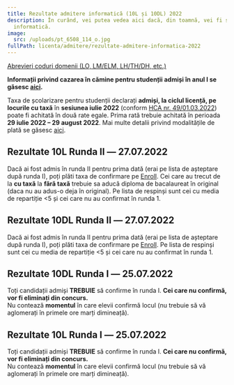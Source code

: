 ```yaml
---
title: Rezultate admitere informatică (10L și 10DL) 2022
description: În curând, vei putea vedea aici dacă, din toamnă, vei fi student la
  informatică.
image:
  src: /uploads/pt_6508_114_o.jpg
fullPath: licenta/admitere/rezultate-admitere-informatica-2022
---
```

[Abrevieri coduri domenii (LO, LM/ELM, LH/TH/DH, etc.)](https://admitere.ac.upt.ro/uploads/coduri-domenii.pdf)

**Informații privind cazarea în cămine pentru studenții admiși în anul I se găsesc [aici](https://admitere.ac.upt.ro/uploads/info-utile-2022-cazare.pdf).**

Taxa de școlarizare pentru studenții declarați **admiși, la ciclul licență, pe locurile cu taxă** în **sesiunea iulie 2022** (conform [HCA nr. 49/01.03.2022](http://www.upt.ro/img/files/hca/2022/HCA_49_01.03.2022_privind_taxele_de_studii_pentru_anul_universitar_2022-2023.pdf)) poate fi achitată în două rate egale. Prima rată trebuie achitată în perioada **29 iulie 2022 – 29 august 2022**.
Mai multe detalii privind modalitățile de plată se găsesc [aici](https://ac.upt.ro/wp-content/uploads/2022/07/Informare-17645-din-2022-7-13.pdf).

<Block color="green">

## Rezultate 10L Runda II ― 27.07.2022

Dacă ai fost admis în runda II pentru prima dată (erai pe lista de așteptare după runda I), poți plăti taxa de confirmare pe [Enroll](https://admitere.upt.ro/). Cei care au trecut de la **cu taxă** la **fără taxă** trebuie sa aducă diploma de bacalaureat în original (daca nu au adus-o deja în original). Pe lista de respinși sunt cei cu media de repartiție <5 și cei care nu au confirmat în runda 1.

<Attachment label="Rezultate Candidați Tip Bacalaureat + Lista de așteptare (poți fi admis la runda următoare)" file="/uploads/10l-rezultate-admisi-lista-asteptare-r2.pdf"></Attachment>

<Attachment label="Rezultate Candidați Admiși pe opțiuni - Tip Bacalaureat" file="/uploads/10l-r2-admisioptiuni.pdf"></Attachment>

<Attachment label="Rezultate Candidați Olimpici" file="/uploads/10l-r2-olimpici.pdf"></Attachment>

<Attachment label="Rezultate Candidați Mediu Rural" file="/uploads/10l-r2-rurali.pdf"></Attachment>

<Attachment label="Rezultate Candidați Centre de Plasament " file="/uploads/10l-r2-plasament.pdf"></Attachment>

<Attachment label="Rezultate candidați locuri Rromi" file="/uploads/10l-r2-rromi.pdf"></Attachment>

## Rezultate 10DL Runda II ― 27.07.2022

Dacă ai fost admis în runda II pentru prima dată (erai pe lista de așteptare după runda I), poți plăti taxa de confirmare pe [Enroll](https://admitere.upt.ro/). Pe lista de respinși sunt cei cu media de repartiție <5 și cei care nu au confirmat în runda 1.

<Attachment label="Rezultate pe specializări Candidați Admiși - învățământ la distanță" file="/uploads/10dl-rezultate-r2.pdf"></Attachment>

</Block>

<Block color="yellow">

## Rezultate 10DL Runda I ― 25.07.2022

Toți candidații admiși **TREBUIE** să confirme în runda I. **Cei care nu confirmă, vor fi eliminați din concurs.** \
Nu contează **momentul** în care elevii confirmă locul (nu trebuie să vă aglomerați în primele ore marți dimineață). 

<Attachment label="Candidați Admiși + Lista de așteptare (poți fi admis în rundele următoare)  - învățământ la distanță" file="/uploads/10dl-rezultate_asteptare.pdf"></Attachment>

<Attachment label="Rezultate pe specializări Candidați Admiși - învățământ la distanță" file="/uploads/10dl-admisi.pdf"></Attachment>

<Attachment label="Lista de așteptare (poți fi admis în rundele următoare) - Învățământ la distanță" file="/uploads/10dl-aspteptare.pdf"></Attachment>

## Rezultate 10L Runda I ― 25.07.2022

Toți candidații admiși **TREBUIE** să confirme în runda I. **Cei care nu confirmă, vor fi eliminați din concurs.** \
Nu contează **momentul** în care elevii confirmă locul (nu trebuie să vă aglomerați în primele ore marți dimineață). 

<Attachment label="Rezultate Candidați Tip Bacalaureat + Lista de așteptare (poți fi admis în rundele următoare)" file="/uploads/10l-rezultate-asteptare.pdf"></Attachment>

<Attachment label="Rezultate Candidați Olimpici" file="/uploads/10l-admisi-o.pdf"></Attachment>

<Attachment label="Rezultate Candidați Sportivi" file="/uploads/10l-admisi-t.pdf"></Attachment>

<Attachment label="Rezultate Candidați Mediu Rural" file="/uploads/10l-admisi-u.pdf"></Attachment>

<Attachment label="Rezultate Candidați Centre de Plasament " file="/uploads/10l-admisi-p.pdf"></Attachment>

<Attachment label="Rezultate candidați locuri SRI" file="/uploads/10l-admisi-i.pdf"></Attachment>

</Block>
